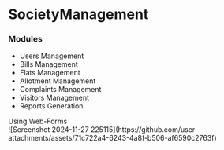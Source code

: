 # SocietyManagement

<h3>Modules</h3>
<ul>
  <li>Users Management</li>
  <li>Bills Management</li>
  <li>Flats Management</li>
  <li>Allotment Management</li>
  <li>Complaints Management</li>
  <li>Visitors Management</li>
  <li>Reports Generation</li>
</ul>
Using Web-Forms
<br/>
![Screenshot 2024-11-27 225115](https://github.com/user-attachments/assets/71c722a4-6243-4a8f-b506-af6590c2763f)
